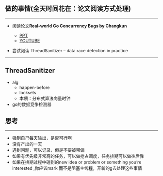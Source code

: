 ## 做的事情(全天时间花在：论文阅读方式处理)

---

- 阅读论文****Real-world Go Concurrency Bugs by Changkun****
    - [PPT](https://docs.google.com/presentation/d/1clppbBqjxzPrj-26d_zVeJK2fFiXCsNVXYhKPjEZ4Tc/edit#slide=id.g41b9834bc3_0_0)
    - [YOUTUBE](https://www.youtube.com/watch?v=WZUii-Czaps)
    
- 尝试阅读 ThreadSanitizer – data race detection in practice


---

## ThreadSanitizer

- alg
    - happen-before
    - locksets
    - 本质：分布式算法向量时钟
- go的数据竞争检测器

## 思考

---

- 强制自己每天输出，是否可行啊
- 没有产出的一天
- 遇到问题，可以记录，但是不要被带偏
- 如果有优先级非常高的任务，可以做抢占调度，任务排期可以做往后靠
- 如果在排期过程中碰到的new idea or problem or something you’re interested ,你应该mark 而不是阻塞主线程，开新的g去处理这些事情
